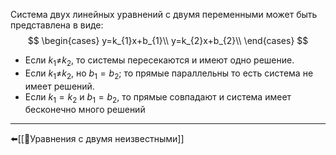 Система двух линейных уравнений с двумя переменными может быть представлена в виде:
$$
\begin{cases}
y=k_{1}x+b_{1}\\
y=k_{2}x+b_{2}\\
\end{cases}
$$
- Если $k_{1}$≠$k_{2}$, то системы пересекаются и имеют одно решение.
- Если  $k_{1}$≠$k_{2}$, но $b_{1}=b_{2}$; то прямые параллельны то есть система не имеет решений.
- Если $k_{1}=k_{2}$ и  $b_{1}=b_{2}$, то прямые совпадают и система имеет бесконечно много решений

---
⬅️[[📒Уравнения с двумя неизвестными]]